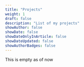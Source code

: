 ```yaml
---
title: "Projects"
weight: 1
draft: false
description: "List of my projects"
showAuthor: false
showDate: false
showDateOnlyInArticle: false
showDateUpdated: false
showAuthorBadges: false
---
```


This is empty as of now